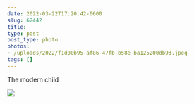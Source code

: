 ```yaml
---
date: 2022-03-22T17:20:42-0600
slug: 62442
title: 
type: post
post_type: photo
photos:
- /uploads/2022/f1d00b95-af86-47fb-b58e-ba125200db93.jpeg
tags: []
---
```

The modern child


![](/uploads/2022/f1d00b95-af86-47fb-b58e-ba125200db93.jpeg)


